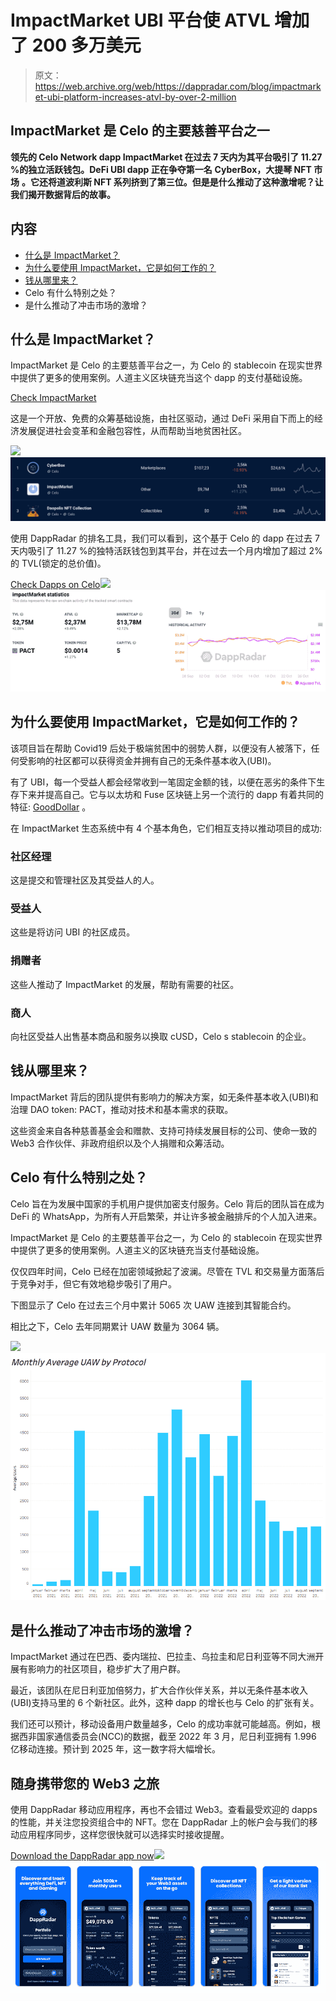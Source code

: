# ImpactMarket UBI 平台使 ATVL 增加了 200 多万美元

> 原文：<https://web.archive.org/web/https://dappradar.com/blog/impactmarket-ubi-platform-increases-atvl-by-over-2-million>

## ImpactMarket 是 Celo 的主要慈善平台之一

**领先的 Celo Network dapp ImpactMarket 在过去 7 天内为其平台吸引了 11.27 %的独立活跃钱包。DeFi UBI dapp 正在争夺第一名** **CyberBox，大提琴 NFT 市场** **。它还将道波利斯 NFT 系列挤到了第三位。但是是什么推动了这种激增呢？让我们揭开数据背后的故事。**

## 内容

*   [什么是 ImpactMarket？](https://web.archive.org/web/20221210121036/https://dappradar.com/blog/impactmarket-ubi-platform-increases-atvl-by-over-2-million/#What-is-ImpactMarket?-)
*   [为什么要使用 ImpactMarket，它是如何工作的？](https://web.archive.org/web/20221210121036/https://dappradar.com/blog/impactmarket-ubi-platform-increases-atvl-by-over-2-million/#Why-use-ImpactMarket-and-how-does-it-work?-)
*   [钱从哪里来？](https://web.archive.org/web/20221210121036/https://dappradar.com/blog/impactmarket-ubi-platform-increases-atvl-by-over-2-million/#Where-does-the-money-come-from?)
*   Celo 有什么特别之处？
*   是什么推动了冲击市场的激增？

## 什么是 ImpactMarket？

ImpactMarket 是 Celo 的主要慈善平台之一，为 Celo 的 stablecoin 在现实世界中提供了更多的使用案例。人道主义区块链充当这个 dapp 的支付基础设施。

[Check ImpactMarket](https://web.archive.org/web/20221210121036/https://dappradar.com/celo/other/impactmarket)

这是一个开放、免费的众筹基础设施，由社区驱动，通过 DeFi 采用自下而上的经济发展促进社会变革和金融包容性，从而帮助当地贫困社区。

![](img/3d30d1a40e5fac12c76f1b248110b885.png)![](img/c26169861bd0a3380d61162c4be1f776.png)

使用 DappRadar 的排名工具，我们可以看到，这个基于 Celo 的 dapp 在过去 7 天内吸引了 11.27 %的独特活跃钱包到其平台，并在过去一个月内增加了超过 2%的 TVL(锁定的总价值)。

[Check Dapps on Celo](https://web.archive.org/web/20221210121036/https://dappradar.com/rankings/protocol/celo)![](img/86f290be5f063d2d723f86b3d7c909c4.png)![](img/1ccff59dfdc60505a22e59fdc8abaa34.png)

## 为什么要使用 ImpactMarket，它是如何工作的？

该项目旨在帮助 Covid19 后处于极端贫困中的弱势人群，以便没有人被落下，任何受影响的社区都可以获得资金并拥有自己的无条件基本收入(UBI)。

有了 UBI，每一个受益人都会经常收到一笔固定金额的钱，以便在恶劣的条件下生存下来并提高自己。它与以太坊和 Fuse 区块链上另一个流行的 dapp 有着共同的特征: [GoodDollar](https://web.archive.org/web/20221210121036/https://dappradar.com/multichain/defi/gooddollar-1) 。

在 ImpactMarket 生态系统中有 4 个基本角色，它们相互支持以推动项目的成功:

### 社区经理

这是提交和管理社区及其受益人的人。

### 受益人

这些是将访问 UBI 的社区成员。

### 捐赠者

这些人推动了 ImpactMarket 的发展，帮助有需要的社区。

### 商人

向社区受益人出售基本商品和服务以换取 cUSD，Celo s stablecoin 的企业。

## 钱从哪里来？

ImpactMarket 背后的团队提供有影响力的解决方案，如无条件基本收入(UBI)和治理 DAO token: PACT，推动对技术和基本需求的获取。

这些资金来自各种慈善基金会和赠款、支持可持续发展目标的公司、使命一致的 Web3 合作伙伴、非政府组织以及个人捐赠和众筹活动。

## Celo 有什么特别之处？

Celo 旨在为发展中国家的手机用户提供加密支付服务。Celo 背后的团队旨在成为 DeFi 的 WhatsApp，为所有人开启繁荣，并让许多被金融排斥的个人加入进来。

ImpactMarket 是 Celo 的主要慈善平台之一，为 Celo 的 stablecoin 在现实世界中提供了更多的使用案例。人道主义的区块链充当支付基础设施。

仅仅四年时间，Celo 已经在加密领域掀起了波澜。尽管在 TVL 和交易量方面落后于竞争对手，但它有效地稳步吸引了用户。

下图显示了 Celo 在过去三个月中累计 5065 次 UAW 连接到其智能合约。

相比之下，Celo 去年同期累计 UAW 数量为 3064 辆。

![](img/7fc473628b7922f7266303cf916cadf5.png)![](img/c615bc00c2936dcfd374915518b35f19.png)

## 是什么推动了冲击市场的激增？

ImpactMarket 通过在巴西、委内瑞拉、巴拉圭、乌拉圭和尼日利亚等不同大洲开展有影响力的社区项目，稳步扩大了用户群。

最近，该团队在尼日利亚加倍努力，扩大合作伙伴关系，并以无条件基本收入(UBI)支持马里的 6 个新社区。此外，这种 dapp 的增长也与 Celo 的扩张有关。

我们还可以预计，移动设备用户数量越多，Celo 的成功率就可能越高。例如，根据西非国家通信委员会(NCC)的数据，截至 2022 年 3 月，尼日利亚拥有 1.996 亿移动连接。预计到 2025 年，这一数字将大幅增长。

## 随身携带您的 Web3 之旅

使用 DappRadar 移动应用程序，再也不会错过 Web3。查看最受欢迎的 dapps 的性能，并关注您投资组合中的 NFT。您在 DappRadar 上的帐户会与我们的移动应用程序同步，这样您很快就可以选择实时接收提醒。

[Download the DappRadar app now](https://web.archive.org/web/20221210121036/https://dappradar.app.link/blog)[](https://web.archive.org/web/20221210121036/https://play.google.com/store/apps/details?id=com.portfolio.dappradar)[![](img/a3634373d68930c5d4e8a7fce618f91f.png)<picture>![](img/53e59466dd1574a089ed11a59d087af7.png)</picture>](https://web.archive.org/web/20221210121036/https://play.google.com/store/apps/details?id=com.portfolio.dappradar)